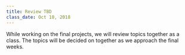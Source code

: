 ```yaml
---
title: Review TBD
class_date: Oct 10, 2018
---
```


While working on the final projects, we will review topics together as a class. The topics will be decided on together as we approach the final weeks.
